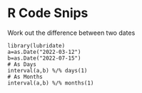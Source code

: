 # R Code Snips

Work out the difference between two dates

    library(lubridate)
    a=as.Date("2022-03-12")
    b=as.Date("2022-07-15")
    # As Days
    interval(a,b) %/% days(1)
    # As Months
    interval(a,b) %/% months(1)
